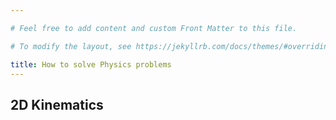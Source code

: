 ```yaml
---

# Feel free to add content and custom Front Matter to this file.

# To modify the layout, see https://jekyllrb.com/docs/themes/#overriding-theme-defaults

title: How to solve Physics problems
---
```

## 2D Kinematics
